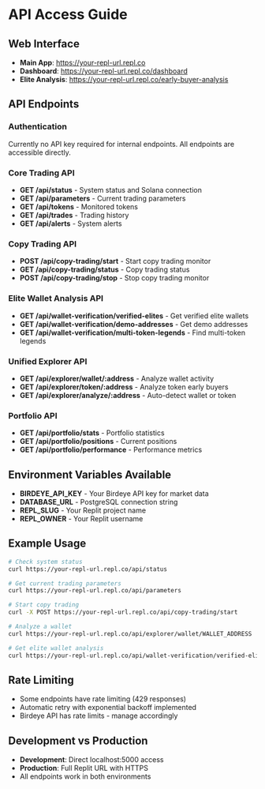 # API Access Guide

## Web Interface
- **Main App**: https://your-repl-url.repl.co
- **Dashboard**: https://your-repl-url.repl.co/dashboard
- **Elite Analysis**: https://your-repl-url.repl.co/early-buyer-analysis

## API Endpoints

### Authentication
Currently no API key required for internal endpoints. All endpoints are accessible directly.

### Core Trading API
- **GET /api/status** - System status and Solana connection
- **GET /api/parameters** - Current trading parameters
- **GET /api/tokens** - Monitored tokens
- **GET /api/trades** - Trading history
- **GET /api/alerts** - System alerts

### Copy Trading API
- **POST /api/copy-trading/start** - Start copy trading monitor
- **GET /api/copy-trading/status** - Copy trading status
- **POST /api/copy-trading/stop** - Stop copy trading monitor

### Elite Wallet Analysis API
- **GET /api/wallet-verification/verified-elites** - Get verified elite wallets
- **GET /api/wallet-verification/demo-addresses** - Get demo addresses
- **GET /api/wallet-verification/multi-token-legends** - Find multi-token legends

### Unified Explorer API
- **GET /api/explorer/wallet/:address** - Analyze wallet activity
- **GET /api/explorer/token/:address** - Analyze token early buyers
- **GET /api/explorer/analyze/:address** - Auto-detect wallet or token

### Portfolio API
- **GET /api/portfolio/stats** - Portfolio statistics
- **GET /api/portfolio/positions** - Current positions
- **GET /api/portfolio/performance** - Performance metrics

## Environment Variables Available
- **BIRDEYE_API_KEY** - Your Birdeye API key for market data
- **DATABASE_URL** - PostgreSQL connection string
- **REPL_SLUG** - Your Replit project name
- **REPL_OWNER** - Your Replit username

## Example Usage

```bash
# Check system status
curl https://your-repl-url.repl.co/api/status

# Get current trading parameters
curl https://your-repl-url.repl.co/api/parameters

# Start copy trading
curl -X POST https://your-repl-url.repl.co/api/copy-trading/start

# Analyze a wallet
curl https://your-repl-url.repl.co/api/explorer/wallet/WALLET_ADDRESS

# Get elite wallet analysis
curl https://your-repl-url.repl.co/api/wallet-verification/verified-elites
```

## Rate Limiting
- Some endpoints have rate limiting (429 responses)
- Automatic retry with exponential backoff implemented
- Birdeye API has rate limits - manage accordingly

## Development vs Production
- **Development**: Direct localhost:5000 access
- **Production**: Full Replit URL with HTTPS
- All endpoints work in both environments